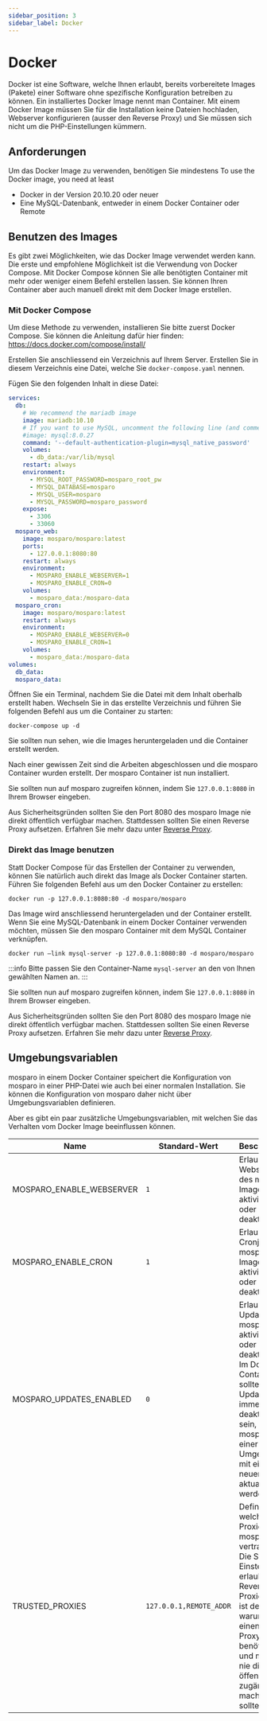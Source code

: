 ```yaml
---
sidebar_position: 3
sidebar_label: Docker
---
```


# Docker

Docker ist eine Software, welche Ihnen erlaubt, bereits vorbereitete Images (Pakete) einer Software ohne spezifische Konfiguration betreiben zu können. Ein installiertes Docker Image nennt man Container. Mit einem Docker Image müssen Sie für die Installation keine Dateien hochladen, Webserver konfigurieren (ausser den Reverse Proxy) und Sie müssen sich nicht um die PHP-Einstellungen kümmern.

## Anforderungen

Um das Docker Image zu verwenden, benötigen Sie mindestens
To use the Docker image, you need at least

- Docker in der Version 20.10.20 oder neuer
- Eine MySQL-Datenbank, entweder in einem Docker Container oder Remote

## Benutzen des Images

Es gibt zwei Möglichkeiten, wie das Docker Image verwendet werden kann. Die erste und empfohlene Möglichkeit ist die Verwendung von Docker Compose. Mit Docker Compose können Sie alle benötigten Container mit mehr oder weniger einem Befehl erstellen lassen. Sie können Ihren Container aber auch manuell direkt mit dem Docker Image erstellen.

### Mit Docker Compose

Um diese Methode zu verwenden, installieren Sie bitte zuerst Docker Compose. Sie können die Anleitung dafür hier finden: https://docs.docker.com/compose/install/

Erstellen Sie anschliessend ein Verzeichnis auf Ihrem Server. Erstellen Sie in diesem Verzeichnis eine Datei, welche Sie `docker-compose.yaml` nennen.

Fügen Sie den folgenden Inhalt in diese Datei:

```yaml
services:
  db:
    # We recommend the mariadb image
    image: mariadb:10.10
    # If you want to use MySQL, uncomment the following line (and comment the one above)
    #image: mysql:8.0.27
    command: '--default-authentication-plugin=mysql_native_password'
    volumes:
      - db_data:/var/lib/mysql
    restart: always
    environment:
      - MYSQL_ROOT_PASSWORD=mosparo_root_pw
      - MYSQL_DATABASE=mosparo
      - MYSQL_USER=mosparo
      - MYSQL_PASSWORD=mosparo_password
    expose:
      - 3306
      - 33060
  mosparo_web:
    image: mosparo/mosparo:latest
    ports:
      - 127.0.0.1:8080:80
    restart: always
    environment:
      - MOSPARO_ENABLE_WEBSERVER=1
      - MOSPARO_ENABLE_CRON=0
    volumes:
      - mosparo_data:/mosparo-data
  mosparo_cron:
    image: mosparo/mosparo:latest
    restart: always
    environment:
      - MOSPARO_ENABLE_WEBSERVER=0
      - MOSPARO_ENABLE_CRON=1
    volumes:
      - mosparo_data:/mosparo-data
volumes:
  db_data:
  mosparo_data:
```

Öffnen Sie ein Terminal, nachdem Sie die Datei mit dem Inhalt oberhalb erstellt haben. Wechseln Sie in das erstellte Verzeichnis und führen Sie folgenden Befehl aus um die Container zu starten:

```
docker-compose up -d
```

Sie sollten nun sehen, wie die Images heruntergeladen und die Container erstellt werden.

Nach einer gewissen Zeit sind die Arbeiten abgeschlossen und die mosparo Container wurden erstellt. Der mosparo Container ist nun installiert.

Sie sollten nun auf mosparo zugreifen können, indem Sie `127.0.0.1:8080` in Ihrem Browser eingeben.

Aus Sicherheitsgründen sollten Sie den Port 8080 des mosparo Image nie direkt öffentlich verfügbar machen. Stattdessen sollten Sie einen Reverse Proxy aufsetzen. Erfahren Sie mehr dazu unter [Reverse Proxy](../reverse_proxy/).

### Direkt das Image benutzen

Statt Docker Compose für das Erstellen der Container zu verwenden, können Sie natürlich auch direkt das Image als Docker Container starten. Führen Sie folgenden Befehl aus um den Docker Container zu erstellen:

```
docker run -p 127.0.0.1:8080:80 -d mosparo/mosparo
```

Das Image wird anschliessend heruntergeladen und der Container erstellt. Wenn Sie eine MySQL-Datenbank in einem Docker Container verwenden möchten, müssen Sie den mosparo Container mit dem MySQL Container verknüpfen.

```
docker run –link mysql-server -p 127.0.0.1:8080:80 -d mosparo/mosparo
```

:::info
Bitte passen Sie den Container-Name `mysql-server` an den von Ihnen gewählten Namen an.
:::

Sie sollten nun auf mosparo zugreifen können, indem Sie `127.0.0.1:8080` in Ihrem Browser eingeben.

Aus Sicherheitsgründen sollten Sie den Port 8080 des mosparo Image nie direkt öffentlich verfügbar machen. Stattdessen sollten Sie einen Reverse Proxy aufsetzen. Erfahren Sie mehr dazu unter [Reverse Proxy](../reverse_proxy/).

## Umgebungsvariablen

mosparo in einem Docker Container speichert die Konfiguration von mosparo in einer PHP-Datei wie auch bei einer normalen Installation. Sie können die Konfiguration von mosparo daher nicht über Umgebungsvariablen definieren.

Aber es gibt ein paar zusätzliche Umgebungsvariablen, mit welchen Sie das Verhalten vom Docker Image beeinflussen können.

| Name                     | Standard-Wert           | Beschreibung                                                                                                                                                                                                                     |
|--------------------------|-------------------------|----------------------------------------------------------------------------------------------------------------------------------------------------------------------------------------------------------------------------------|
| MOSPARO_ENABLE_WEBSERVER | `1`                     | Erlaubt den Webserver des mosparo Image zu aktivieren oder deaktivieren.                                                                                                                                                         |
| MOSPARO_ENABLE_CRON      | `1`                     | Erlaubt die Cronjobs des mosparo Image zu aktivieren oder deaktivieren.                                                                                                                                                          |
| MOSPARO_UPDATES_ENABLED  | `0`                     | Erlaubt die Updates in mosparo zu aktivieren oder deaktivieren. Im Docker Container sollten die Updates immer deaktiviert sein, weil mosparo in einer Docker-Umgebung mit einem neuen Image aktualisiert werden sollte.          |
| TRUSTED_PROXIES          | `127.0.0.1,REMOTE_ADDR` | Definiert, welche Proxies mosparo vertrauen soll. Die Standard-Einstellung erlaubt alle Reverse Proxies. Das ist der Grund, warum Sie einen Reverse Proxy benötigen und mosparo nie direkt öffentlich zugänglich machen sollten. |

